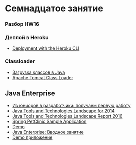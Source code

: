 # Семнадцатое занятие

### Разбор HW16

### Деплой в Heroku
- <a href="https://devcenter.heroku.com/articles/war-deployment#deployment-with-the-heroku-cli">Deployment with the Heroku CLI</a>

### Classloader
- <a href="https://habrahabr.ru/post/103830/">Загрузка классов в Java</a>
- <a href="https://tomcat.apache.org/tomcat-8.0-doc/class-loader-howto.html">Apache Tomcat Class Loader</a>

## Java Enterprise
- <a href="https://habrahabr.ru/post/308104/">Из юниоров в разработчики: получаем первую работу</a>
- <a href="http://zeroturnaround.com/rebellabs/java-tools-and-technologies-landscape-for-2014/">Java Tools and Technologies Landscape for 2014</a>
- <a href="http://zeroturnaround.com/rebellabs/java-tools-and-technologies-landscape-2016/">Java Tools and Technologies Landscape Report 2016</a>
- <a href="https://github.com/spring-projects/spring-petclinic">Spring PetClinic Sample Application </a>
- <a href="http://petclinic.cloudapp.net/">Demo</a>
- <a href="https://github.com/JavaOPs/topjava">Java Enterprise: Вводное занятие</a>
- <a href="http://topjava.herokuapp.com/">Demo приложение</a>
